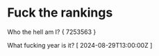 # Fuck the rankings

Who the hell am I?
{ 7253563 }

What fucking year is it?
[ 2024-08-29T13:00:00Z ]
